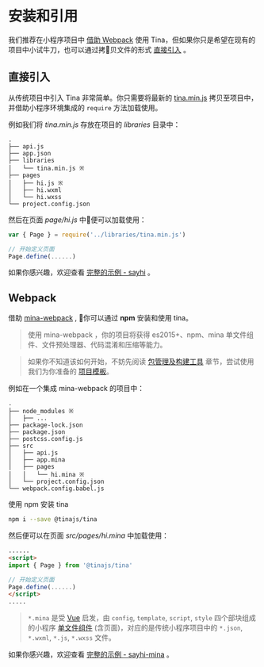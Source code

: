 # 安装和引用
我们推荐在小程序项目中 [借助 Webpack](guide/installation?id=Webpack) 使用 Tina，但如果你只是希望在现有的项目中小试牛刀，也可以通过拷贝文件的形式 [直接引入](guide/installation?id=直接引入) 。

## 直接引入
从传统项目中引入 Tina 非常简单。你只需要将最新的 [tina.min.js](https://unpkg.com/@tinajs/tina/dist/tina.min.js) 拷贝至项目中，并借助小程序环境集成的 ``require`` 方法加载使用。

例如我们将 *tina.min.js* 存放在项目的 *libraries* 目录中：

```
.
├── api.js
├── app.json
├── libraries
│   └── tina.min.js ※
├── pages
│   ├── hi.js ※
│   ├── hi.wxml
│   └── hi.wxss
└── project.config.json
```

然后在页面 *page/hi.js* 中便可以加载使用：
```javascript
var { Page } = require('../libraries/tina.min.js')

// 开始定义页面
Page.define(......)
```

如果你感兴趣，欢迎查看 [完整的示例 - sayhi](https://github.com/tinajs/tina-examples/tree/master/packages/sayhi) 。

## Webpack
借助 [mina-webpack](https://github.com/tinajs/mina-webpack) , 你可以通过 **npm** 安装和使用 tina。

> 使用 mina-webpack ，你的项目将获得 es2015+、npm、mina 单文件组件、文件预处理器、代码混淆和压缩等能力。

> 如果你不知道该如何开始，不妨先阅读 [包管理及构建工具](/guide/package-management-and-build-tools.md) 章节，尝试使用我们为你准备的 [项目模板](/guide/package-management-and-build-tools.md?id=使用项目模板)。

例如在一个集成 mina-webpack 的项目中：

```
.
├── node_modules ※
│   ├── ...
├── package-lock.json
├── package.json
├── postcss.config.js
├── src
│   ├── api.js
│   ├── app.mina
│   ├── pages
│   │   └── hi.mina ※
│   └── project.config.json
└── webpack.config.babel.js
```

使用 npm 安装 tina

```bash
npm i --save @tinajs/tina
```

然后便可以在页面 *src/pages/hi.mina* 中加载使用：

```html
......
<script>
import { Page } from '@tinajs/tina'

// 开始定义页面
Page.define(......)
</script>
.....
```

> ``*.mina`` 是受 [Vue](https://vuejs.org/v2/guide/single-file-components.html) 启发，由 ``config``, ``template``, ``script``, ``style`` 四个部块组成的小程序 [单文件组件](guide/single-file-component) (含页面)，对应的是传统小程序项目中的 ``*.json``, ``*.wxml``, ``*.js``, ``*.wxss`` 文件。

如果你感兴趣，欢迎查看 [完整的示例 - sayhi-mina](https://github.com/tinajs/tina-examples/tree/master/packages/sayhi-mina) 。
